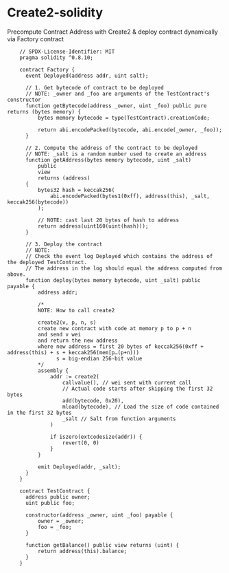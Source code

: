 # Create2-solidity

Precompute Contract Address with Create2 & deploy contract dynamically via Factory contract

        // SPDX-License-Identifier: MIT
        pragma solidity ^0.8.10;

        contract Factory {
          event Deployed(address addr, uint salt);

          // 1. Get bytecode of contract to be deployed
          // NOTE: _owner and _foo are arguments of the TestContract's constructor
          function getBytecode(address _owner, uint _foo) public pure returns (bytes memory) {
              bytes memory bytecode = type(TestContract).creationCode;

              return abi.encodePacked(bytecode, abi.encode(_owner, _foo));
          }

          // 2. Compute the address of the contract to be deployed
          // NOTE: _salt is a random number used to create an address
          function getAddress(bytes memory bytecode, uint _salt)
              public
              view
              returns (address)
          {
              bytes32 hash = keccak256(
                  abi.encodePacked(bytes1(0xff), address(this), _salt, keccak256(bytecode))
              );

              // NOTE: cast last 20 bytes of hash to address
              return address(uint160(uint(hash)));
          }

          // 3. Deploy the contract
          // NOTE:
          // Check the event log Deployed which contains the address of the deployed TestContract.
          // The address in the log should equal the address computed from above.
          function deploy(bytes memory bytecode, uint _salt) public payable {
              address addr;

              /*
              NOTE: How to call create2

              create2(v, p, n, s)
              create new contract with code at memory p to p + n
              and send v wei
              and return the new address
              where new address = first 20 bytes of keccak256(0xff + address(this) + s + keccak256(mem[p…(p+n)))
                    s = big-endian 256-bit value
              */
              assembly {
                  addr := create2(
                      callvalue(), // wei sent with current call
                      // Actual code starts after skipping the first 32 bytes
                      add(bytecode, 0x20),
                      mload(bytecode), // Load the size of code contained in the first 32 bytes
                      _salt // Salt from function arguments
                  )

                  if iszero(extcodesize(addr)) {
                      revert(0, 0)
                  }
              }

              emit Deployed(addr, _salt);
          }
        }

        contract TestContract {
          address public owner;
          uint public foo;

          constructor(address _owner, uint _foo) payable {
              owner = _owner;
              foo = _foo;
          }

          function getBalance() public view returns (uint) {
              return address(this).balance;
          }
        }
